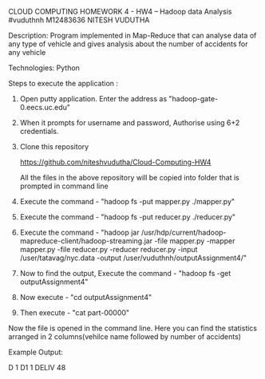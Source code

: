 CLOUD COMPUTING HOMEWORK 4 - HW4 – Hadoop data Analysis 
#vuduthnh M12483636 NITESH VUDUTHA

Description:
Program implemented in Map-Reduce that can analyse data of any type of vehicle and gives analysis about the number of accidents for any vehicle

Technologies:
Python

Steps to execute the application :

1. Open putty application. Enter the address as "hadoop-gate-0.eecs.uc.edu"

2. When it prompts for username and password, Authorise using 6+2 credentials.

3. Clone this repository

	https://github.com/niteshvudutha/Cloud-Computing-HW4
	
	All the files in the above repository will be copied into folder that is prompted in command line
	
4. Execute the command - "hadoop fs -put mapper.py ./mapper.py"

5. Execute the command - "hadoop fs -put reducer.py ./reducer.py"

6. Execute the command - "hadoop jar /usr/hdp/current/hadoop-mapreduce-client/hadoop-streaming.jar -file mapper.py -mapper mapper.py -file reducer.py -reducer reducer.py -input /user/tatavag/nyc.data -output /user/vuduthnh/outputAssignment4/"

7. Now to find the output, Execute the command - "hadoop fs -get outputAssignment4"

8. Now execute - "cd outputAssignment4"

9. Then execute - "cat part-00000"

Now the file is opened in the command line. Here you can find the statistics arranged in 2 columns(vehilce name followed by number of accidents)

Example Output:

D       1
D1      1
DELIV   48